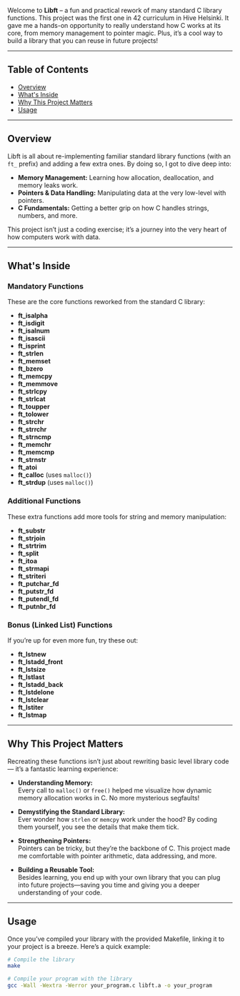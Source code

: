
Welcome to **Libft** – a fun and practical rework of many standard C library functions. This project was the first one in 42 curriculum in Hive Helsinki. It gave me a hands-on opportunity to really understand how C works at its core, from memory management to pointer magic. Plus, it’s a cool way to build a library that you can reuse in future projects!

---

## Table of Contents

- [Overview](#overview)
- [What's Inside](#whats-inside)
- [Why This Project Matters](#why-this-project-matters)
- [Usage](#usage)

---

## Overview

Libft is all about re-implementing familiar standard library functions (with an `ft_` prefix) and adding a few extra ones. By doing so, I got to dive deep into:

- **Memory Management:** Learning how allocation, deallocation, and memory leaks work.
- **Pointers & Data Handling:** Manipulating data at the very low-level with pointers.
- **C Fundamentals:** Getting a better grip on how C handles strings, numbers, and more.

This project isn’t just a coding exercise; it’s a journey into the very heart of how computers work with data.

---

## What's Inside

### Mandatory Functions
These are the core functions reworked from the standard C library:
- **ft_isalpha**  
- **ft_isdigit**  
- **ft_isalnum**  
- **ft_isascii**  
- **ft_isprint**  
- **ft_strlen**  
- **ft_memset**  
- **ft_bzero**  
- **ft_memcpy**  
- **ft_memmove**  
- **ft_strlcpy**  
- **ft_strlcat**  
- **ft_toupper**  
- **ft_tolower**  
- **ft_strchr**  
- **ft_strrchr**  
- **ft_strncmp**  
- **ft_memchr**  
- **ft_memcmp**  
- **ft_strnstr**  
- **ft_atoi**  
- **ft_calloc** (uses `malloc()`)  
- **ft_strdup** (uses `malloc()`)

### Additional Functions
These extra functions add more tools for string and memory manipulation:
- **ft_substr**  
- **ft_strjoin**  
- **ft_strtrim**  
- **ft_split**  
- **ft_itoa**  
- **ft_strmapi**  
- **ft_striteri**  
- **ft_putchar_fd**  
- **ft_putstr_fd**  
- **ft_putendl_fd**  
- **ft_putnbr_fd**

### Bonus (Linked List) Functions
If you’re up for even more fun, try these out:
- **ft_lstnew**  
- **ft_lstadd_front**  
- **ft_lstsize**  
- **ft_lstlast**  
- **ft_lstadd_back**  
- **ft_lstdelone**  
- **ft_lstclear**  
- **ft_lstiter**  
- **ft_lstmap**

---

## Why This Project Matters

Recreating these functions isn’t just about rewriting basic level library code — it’s a fantastic learning experience:

- **Understanding Memory:**  
  Every call to `malloc()` or `free()` helped me visualize how dynamic memory allocation works in C. No more mysterious segfaults!

- **Demystifying the Standard Library:**  
  Ever wonder how `strlen` or `memcpy` work under the hood? By coding them yourself, you see the details that make them tick.

- **Strengthening Pointers:**  
  Pointers can be tricky, but they’re the backbone of C. This project made me comfortable with pointer arithmetic, data addressing, and more.

- **Building a Reusable Tool:**  
  Besides learning, you end up with your own library that you can plug into future projects—saving you time and giving you a deeper understanding of your code.

---

## Usage

Once you’ve compiled your library with the provided Makefile, linking it to your project is a breeze. Here’s a quick example:

```bash
# Compile the library
make

# Compile your program with the library
gcc -Wall -Wextra -Werror your_program.c libft.a -o your_program
```
